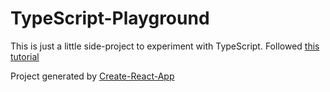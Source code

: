 # TypeScript-Playground

This is just a little side-project to experiment with TypeScript. Followed [this tutorial](https://github.com/Microsoft/TypeScript-React-Starter#typescript-react-starter)

Project generated by [Create-React-App](https://github.com/facebook/create-react-app)